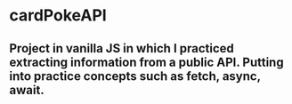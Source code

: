 # cardPokeAPI
## Project in vanilla JS in which I practiced extracting information from a public API. Putting into practice concepts such as fetch, async, await.
